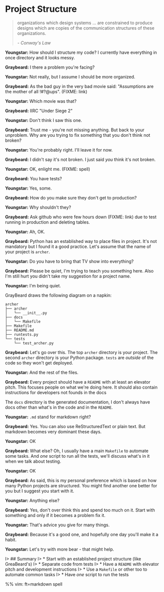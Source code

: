 # Project Structure

> organizations which design systems ... 
> are constrained to produce designs which are copies of the communication
> structures of these organizations.
> 
> *- Conway's Law*

**Youngstar:** How should I structure my code? I currently have everything in
once directory and it looks messy.

**Graybeard:** I there a problem you're facing?

**Youngstar:** Not really, but I assume I should be more organized.

**Graybeard:** As the bad guy in the very bad movie said: "Assumptions are the
mother of all !#?@ups". (FIXME: link)

**Youngstar:** Which movie was that?

**Graybeard:** IIRC "Under Siege 2"

**Youngstar:** Don't think I saw this one.

**Graybeard:** Trust me - you're not missing anything. But back to your
unproblem. Why are you trying to fix something that you don't think not broken?

**Youngstar:** You're probably right. I'll leave it for now.

**Graybeard:** I didn't say it's not broken. I just said *you* think it's not
broken.

**Youngstar:** OK, enlight me. (FIXME: spell)

**Graybeard:** You have tests?

**Youngstar:** Yes, some.

**Graybeard:** How do you make sure they don't get to production?

**Youngstar:** Why shouldn't they?

**Graybeard:** Ask github who were few hours down (FIXME: link) due to test
running in production and deleting tables.

**Youngstar:** Ah, OK.

**Graybeard:** Python has an established way to place files in project. It's not
mandatory but I found it a good practice. Let's assume that the name of your
project is `archer`.

**Youngstar:** Do you have to bring that TV show into everything?

**Graybeard:** Please be quiet, I'm trying to teach you something here. Also I'm
still hurt you didn't take my suggestion for a project name.

**Youngstar:** I'm being quiet.

GrayBeard draws the following diagram on a napkin:

```
archer
├── archer
│   └── __init__.py
├── docs
│   └── Makefile
├── Makefile
├── README.md
├── runtests.py
└── tests
    └── test_archer.py
```

**Graybeard:** Let's go over this. The top `archer` directory is your project.
The second `archer` directory is your Python package. `tests` are *outside* of
the code so they won't get deployed.

**Youngstar:** And the rest of the files.

**Graybeard:** Every project should have a `README` with at least an elevator
pitch. This focuses people on what we're doing here. It should also contain
instructions for developers not founds in the docs

The `docs` directory is the generated documentation, I don't always have docs
other than what's in the code and in the `README`.

**Youngstar:**  `.md` stand for markdown right?

**Graybeard:** Yes. You can also use ReStructuredText or plain text. But
markdown becomes very dominant these days.

**Youngstar:** OK

**Graybeard:** What else? Oh, I usually have a main `Makefile` to automate some
tasks. And *one* script to run all the tests, we'll discuss what's in it when we
talk about testing.

**Youngstar:** OK

**Graybeard:** As said, this is my personal preference which is based on how
many Python projects are structured. You might find another one better for you
but I suggest you start with it.

**Youngstar:** Anything else?

**Graybeard:** Yes, don't over think this and spend too much on it. Start with
something and only if it becomes a problem fix it.

**Youngstar:** That's advice you give for many things.

**Graybeard:** Because it's a good one, and hopefully one day you'll make it a
habit.

**Youngstar:** Let's try with more bear - that might help.

I> ## Summary
I> * Start with an established project structure (like GreaBeard's)
I> * Separate code from tests
I> * Have a `README` with elevator pitch and development instructions
I> * Use a `Makefile` or other too to automate common tasks
I> * Have *one* script to run the tests


%% vim: ft=markdown spell
